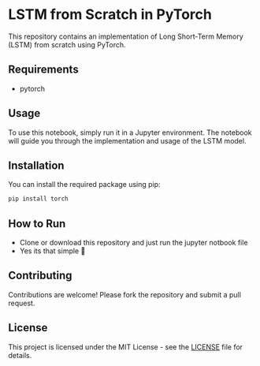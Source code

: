# LSTM from Scratch in PyTorch

This repository contains an implementation of Long Short-Term Memory (LSTM) from scratch using PyTorch.

## Requirements

- pytorch

## Usage

To use this notebook, simply run it in a Jupyter environment. The notebook will guide you through the implementation and usage of the LSTM model.

## Installation

You can install the required package using pip:

```sh
pip install torch
```


## How to Run
- Clone or download this repository and just run the jupyter notbook file
- Yes its that simple 🧁




## Contributing

Contributions are welcome! Please fork the repository and submit a pull request.

## License

This project is licensed under the MIT License - see the [LICENSE](LICENSE) file for details.
